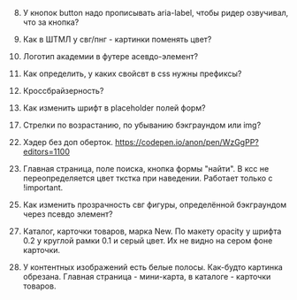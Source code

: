 


<!--1. Не нашёл на Google Fonts и подобных сайтах шрифт Gilroy extrabold (gilroyextrabold.woff), т.е. не смог модключить его удалённо с сайта. Как вариант: создать у себя в директории папку fonts, вложить туда шрифт и подключить из неё.-->

<!--2. Не понял на счёт сетки страницы. Её полностью делать на флексбоксах или только крупные блоки, а более мелкие можно позиционировать с помощью float-ов и inline-block-ов?-->

<!--3. Как должна отображаться страница при регистрации на сайте? Просто добаляется имя пользователя?-->

<!--4. input type="range" min="0" max="10000" как выбрать мин и макс значания из одного инпута и указать их в разных ячейках? js?-->

<!--5. Каталог товаров(catalog-list) > карточка товара (catalog-item) > заголовок h4 > ссылка > span  Зачем оборачивать в спан?-->

<!--6. На главной странице <section class="our-partner"> не понял как ссылкам с img задать цветное изображение при наведении. Могу бэкграундом надожить вторую цветную картинку сверху, но , скорее, всего есть другое решение. Пока не понял. -->

<!--7. Как можно быстро найти на гит-хабе твои последние комментарии к пулреквестаи и моим комитам?-->

 8. У кнопок button надо прописывать aria-label, чтобы ридер озвучивал, что за кнопка?
 
 9. Как в ШТМЛ у свг/пнг - картинки поменять цвет?
 
 10. Логотип академии в футере асевдо-элемент?
 
 11. Как определить, у каких свойсвт в css нужны префиксы?
 
 12. Кроссбрайзерность?
 
 13. Как изменить шрифт в placeholder полей форм?
 
<!-- 14. В фильтре товара по цвету, чекбоксам задать один name, например name="color-filter"? Т,е разные цвета on/off, но массив данных будет один color-filter?-->
 
<!-- 15. Настранице моноподов, в фильтре, лэйблы и верхняя рамка выходят за границы.-->
 
<!-- 16. Задавать изменяемый класс current (напр. current-page) элементу списка <li> или самой ссылке <a>?-->
 
 17. Стрелки по возрастанию, по убыванию бэкграундом или img?
 
<!-- 18. Подключени шрифтов одинаковой гарнитуры но разными "весами" 800|300. Надо два правила фонт-фэйс для 800 и 300?-->
 
<!--19. Марка new нужна в разметке или её оформить в ксс через класс и присваивать тот класс нужным товарам?-->

<!--20. Как происходит управление и редактирование сайта? Администратор с сервера меняет значения, добавляет информацию?-->

<!--21. На главной странице секция popular-product. У меня сейча дополнительный div в разметке под излбражения, к-ые подключаю бэкграундом. Убрать div-вы и сделать псевдо-элементами?-->

22. Хэдер без доп оберток.
https://codepen.io/anon/pen/WzGgPP?editors=1100

23. Главная страница, поле поиска, кнопка формы "найти". В ксс не переопределяется цвет ткстка при наведении. Работает только с !important. 

<!--24. Как считается вес такого (input[type="search"]:focus + .btn-search) селектора?-->

25. Как изменить прозрачность свг фигуры, определённой бэкграундом через псевдо элемент?

<!--26. Главная страница, секция about-us, список компаний. Как точки перенести за границу контейнера?-->

27. Каталог, карточки товаров, марка New. По макету opacity у шрифта 0.2 у круглой рамки 0.1 и серый цвет. Их не видно на сером фоне карточки.

28. У контентных изображений есть белые полосы. Как-будто картинка обрезана. Главная страница - мини-карта, в каталоге - карточки товаров.









